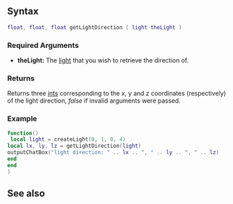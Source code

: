 Syntax
------

``` lua
float, float, float getLightDirection ( light theLight )
```

### Required Arguments

-   **theLight:** The [light](/docs/Element/Light.md "wikilink") that you wish to retrieve the direction of.

### Returns

Returns three [ints](/docs/int.md "wikilink") corresponding to the x, y and z coordinates (respectively) of the light direction, *false* if invalid arguments were passed.

### Example

``` Lua
function()
 local light = createLight(0, 1, 0, 4)
local lx, ly, lz = getLightDirection(light)
outputChatBox("light direction: " .. lx .. ", " .. ly .. ", " .. lz)
end 
end
)
```

See also
--------

